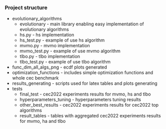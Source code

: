 ### Project structure
- evolutionary_algorithms
  - evolutionary - main library enabling easy implementation of evolutionary algorithms
  - hs.py - hs implementation
  - hs_test.py - example of use hs algorithm
  - mvmo.py - mvmo implementation
  - mvmo_test.py - example of use mvmo algorithm
  - tlbo.py - tlbo implementation
  - tlbo_test.py - example of use tlbo algorithm
- func_dim_all_algs_png - ecdf plots generated
- optimization_functions - includes simple optimization functions and whole cec benchmark
- results_generating - scripts used for latex tables and plots generating
- tests
  - final_test - cec2022 experiments results for mvmo, hs and tlbo
  - hyperparameters_tuning - hyperparameters tuning results
  - other_best_results - cec2022 experiments results for cec2022 top algorithms
  - result_tables - tables with aggregated cec2022 experiments results for mvmo, ha and tlbo
